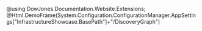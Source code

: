 ﻿@using DowJones.Documentation.Website.Extensions;
@Html.DemoFrame(System.Configuration.ConfigurationManager.AppSettings["InfrastructureShowcase.BasePath"]+"/DiscoveryGraph")